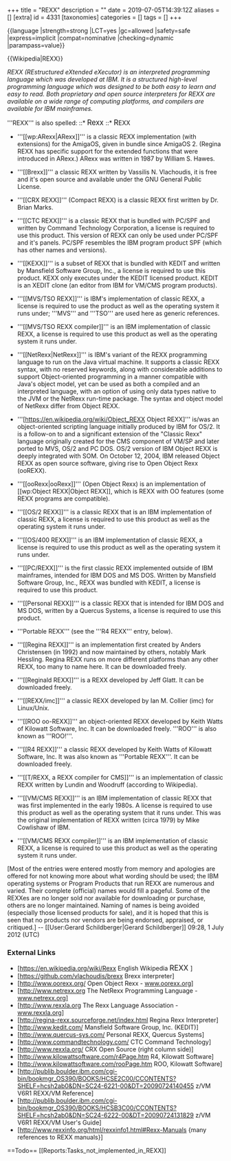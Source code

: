 +++
title = "REXX"
description = ""
date = 2019-07-05T14:39:12Z
aliases = []
[extra]
id = 4331
[taxonomies]
categories = []
tags = []
+++

{{language
|strength=strong
|LCT=yes
|gc=allowed
|safety=safe
|express=implicit
|compat=nominative
|checking=dynamic
|parampass=value}}

{{Wikipedia|REXX}}


<cite>REXX (REstructured eXtended eXecutor) is an interpreted programming language which was developed at IBM.   It is a structured high-level programming language which was designed to be both easy to learn and easy to read.   Both proprietary and open source interpreters for REXX are available on a wide range of computing platforms, and compilers are available for IBM mainframes.</cite>



'''REXX'''   is also spelled:
::*   <big> Rexx </big>
::*   <big> R<small>EXX </small> </big>



* '''[[wp:ARexx|ARexx]]''' is a classic REXX implementation (with extensions) for the AmigaOS, given in bundle since AmigaOS 2.   (Regina REXX has specific support for the extended functions that were introduced in ARexx.)   ARexx was written in 1987 by William S. Hawes.

* '''[[Brexx]]''' a classic REXX written by Vassilis N. Vlachoudis, it is free and it's open source and available under the GNU General Public License.

* '''[[CRX REXX]]''' (Compact REXX) is a classic REXX first written by Dr. Brian Marks.

* '''[[CTC REXX]]''' is a classic REXX that is bundled with PC/SPF and written by Command Technology Corporation, a license is required to use this product.   This version of REXX can only be used under PC/SPF and it's panels.   PC/SPF resembles the IBM program product SPF (which has other names and versions).

* '''[[KEXX]]''' is a subset of REXX that is bundled with KEDIT and written by Mansfield Software Group, Inc., a license is required to use this product.   KEXX only executes under the KEDIT licensed product.   KEDIT is an XEDIT clone (an editor from IBM for VM/CMS program products).

* '''[[MVS/TSO REXX]]''' is IBM's implementation of classic REXX, a license is required to use the product as well as the operating system it runs under;   '''MVS''' and '''TSO''' are used here as generic references.

* '''[[MVS/TSO REXX compiler]]''' is an IBM implementation of classic REXX, a license is required to use this product as well as the operating system it runs under.

* '''[[NetRexx|NetRexx]]''' is IBM's variant of the REXX programming language to run on the Java virtual machine.   It supports a classic REXX syntax, with no reserved keywords, along with considerable additions to support Object-oriented programming in a manner compatible with Java's object model, yet can be used as both a compiled and an interpreted language, with an option of using only data types native to the JVM or the NetRexx run-time package.   The syntax and object model of NetRexx differ from Object REXX.

* '''[https://en.wikipedia.org/wiki/Object_REXX Object REXX]''' is/was an object-oriented scripting language initially produced by IBM for OS/2.   It is a follow-on to and a significant extension of the "Classic Rexx" language originally created for the CMS component of VM/SP and later ported to MVS, OS/2 and PC DOS.   OS/2 version of IBM Object REXX is deeply integrated with SOM.   On October 12, 2004, IBM released Object REXX as open source software, giving rise to Open Object Rexx (ooREXX).

* '''[[ooRexx|ooRexx]]''' (Open Object Rexx) is an implementation of [[wp:Object REXX|Object REXX]], which is REXX with OO features (some REXX programs are compatible).

* '''[[OS/2 REXX]]''' is a classic REXX that is an IBM implementation of classic REXX, a license is required to use this product as well as the operating system it runs under.

* '''[[OS/400 REXX]]''' is an IBM implementation of classic REXX, a license is required to use this product as well as the operating system it runs under.

* '''[[PC/REXX]]''' is the first classic REXX implemented outside of IBM mainframes, intended for IBM DOS and MS DOS.   Written by Mansfield Software Group, Inc., REXX was bundled with KEDIT, a license is required to use this product.

* '''[[Personal REXX]]''' is a classic REXX that is intended for IBM DOS and MS DOS, written by a Quercus Systems, a license is required to use this product.

* '''Portable REXX'''   (see the   '''R4 REXX'''   entry, below).

* '''[[Regina REXX]]''' is an implementation first created by Anders Christensen (in 1992) and now maintained by others, notably Mark Hessling.   Regina REXX runs on more different platforms than any other REXX, too many to name here.   It can be downloaded freely.

* '''[[Reginald REXX]]''' is a REXX developed by Jeff Glatt.   It can be downloaded freely.

* '''[[REXX/imc]]''' a classic REXX developed by Ian M. Collier (imc) for Linux/Unix.

* '''[[ROO oo-REXX]]''' an object-oriented REXX developed by Keith Watts of Kilowatt Software, Inc.     It can be downloaded freely.   '''ROO''' is also known as '''ROO!'''.

* '''[[R4 REXX]]''' a classic REXX developed by Keith Watts of Kilowatt Software, Inc.     It was also known as '''Portable REXX'''.   It can be downloaded freely.

* '''[[T/REXX, a REXX compiler for CMS]]''' is an implementation of classic REXX written by Lundin and Woodruff (according to Wikipedia).

* '''[[VM/CMS REXX]]''' is an IBM implementation of classic REXX that was first implemented in the early 1980s.   A license is required to use this product as well as the operating system that it runs under.   This was the original implementation of REXX written (circa 1979) by Mike Cowlishaw of IBM.

* '''[[VM/CMS REXX compiler]]''' is an IBM implementation of classic REXX, a license is required to use this product as well as the operating system it runs under.


[Most of the entries were entered mostly from memory and apologies are offered for not knowing more about what wording should be used; the IBM operating systems or Program Products that run REXX are numerous and varied.   Their complete (official) names would fill a pageful.   Some of the REXXes are no longer sold nor available for downloading or purchase, others are no longer maintained.   Naming of names is being avoided (especially those licensed products for sale), and it is hoped that this is seen that no products nor vendors are being endorsed, appraised, or critiqued.]   -- [[User:Gerard Schildberger|Gerard Schildberger]] 09:28, 1 July 2012 (UTC)


### External Links

* [https://en.wikipedia.org/wiki/Rexx English Wikipedia <big> REXX </big>]
* [https://github.com/vlachoudis/brexx Brexx interpreter]
* [http://www.oorexx.org/ Open Object Rexx - www.oorexx.org]
* [http://www.netrexx.org The NetRexx Programming Language - www.netrexx.org]
* [http://www.rexxla.org The Rexx Language Association - www.rexxla.org]
* [http://regina-rexx.sourceforge.net/index.html Regina Rexx Interpreter]
* [http://www.kedit.com/ Mansfield Software Group, Inc. (KEDIT)]
* [http://www.quercus-sys.com/ Personal REXX, Quercus Systems]
* [http://www.commandtechnology.com/ CTC Command Technology]
* [http://www.rexxla.org/ CRX Open Source (right column side)]
* [http://www.kilowattsoftware.com/r4Page.htm R4, Kilowatt Software]
* [http://www.kilowattsoftware.com/rooPage.htm ROO, Kilowatt Software]
* [http://publib.boulder.ibm.com/cgi-bin/bookmgr_OS390/BOOKS/HCSE2C00/CCONTENTS?SHELF=hcsh2ab0&DN=SC24-6221-00&DT=20090724140455 z/VM V6R1 REXX/VM Reference]
* [http://publib.boulder.ibm.com/cgi-bin/bookmgr_OS390/BOOKS/HCSB3C00/CCONTENTS?SHELF=hcsh2ab0&DN=SC24-6222-00&DT=20090724131829 z/VM V6R1 REXX/VM User's Guide]
* [http://www.rexxinfo.org/html/rexxinfo1.html#Rexx-Manuals {many references to REXX manuals}]

==Todo==
[[Reports:Tasks_not_implemented_in_REXX]]
